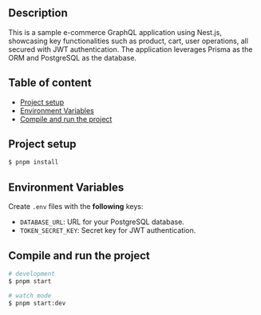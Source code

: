 ## Description <!-- omit in toc -->
This is a sample e-commerce GraphQL application using Nest.js, showcasing key functionalities such as product, cart, user operations, all secured with JWT authentication. The application leverages Prisma as the ORM and PostgreSQL as the database.

## Table of content <!-- omit in toc -->
- [Project setup](#project-setup)
- [Environment Variables](#environment-variables)
- [Compile and run the project](#compile-and-run-the-project)

## Project setup
```bash
$ pnpm install
```

## Environment Variables
Create `.env` files with the **following** keys:

- `DATABASE_URL`: URL for your PostgreSQL database.
- `TOKEN_SECRET_KEY`: Secret key for JWT authentication.

## Compile and run the project
```bash 
# development
$ pnpm start

# watch mode
$ pnpm start:dev
```